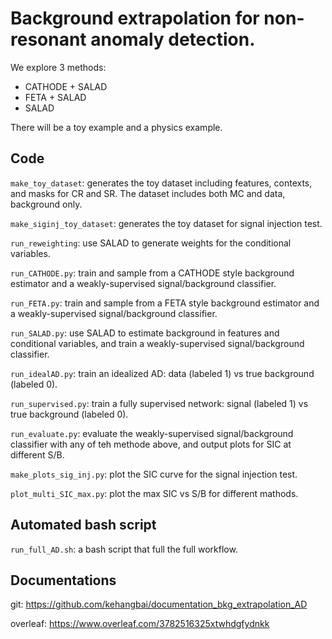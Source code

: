 # Background extrapolation for non-resonant anomaly detection.

We explore 3 methods:
- CATHODE + SALAD
- FETA + SALAD
- SALAD

There will be a toy example and a physics example.

## Code

`make_toy_dataset`: generates the toy dataset including features, contexts, and masks for CR and SR. The dataset includes both MC and data, background only.

`make_siginj_toy_dataset`: generates the toy dataset for signal injection test. 

`run_reweighting`: use SALAD to generate weights for the conditional variables.

`run_CATHODE.py`: train and sample from a CATHODE style background estimator and a weakly-supervised signal/background classifier.

`run_FETA.py`: train and sample from a FETA style background estimator and a weakly-supervised signal/background classifier.

`run_SALAD.py`: use SALAD to estimate background in features and conditional variables, and train a weakly-supervised signal/background classifier.

`run_idealAD.py`: train an idealized AD: data (labeled 1) vs true background (labeled 0).

`run_supervised.py`: train a fully supervised network: signal (labeled 1) vs true background (labeled 0).

`run_evaluate.py`: evaluate the weakly-supervised signal/background classifier with any of teh methode above, and output plots for SIC at different S/B.

`make_plots_sig_inj.py`: plot the SIC curve for the signal injection test.

`plot_multi_SIC_max.py`: plot the max SIC vs S/B for different mathods.

## Automated bash script

`run_full_AD.sh`: a bash script that full the full workflow.

## Documentations

git: https://github.com/kehangbai/documentation_bkg_extrapolation_AD

overleaf: https://www.overleaf.com/3782516325xtwhdgfydnkk 
